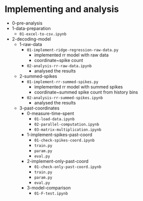 # Implementing and analysis

- 0-pre-analysis
- 1-data-preparation
    - `01-excel-to-csv.ipynb`
- 2-decoding-model
    - 1-raw-data
        - `01-implement-ridge-regression-raw-data.py`
            - implemented rr model with raw data
            - coordinate~spike count
        - `02-analysis-rr-raw-data.ipynb`
            - analysed the results
    - 2-summed-spikes
        - `01-implement-rr-summed-spikes.py`
            - implemented rr model with summed spikes
            - coordinate~summed spike count from history bins
        - `02-analysis-rr-summed-spikes.ipynb`
            - analysed the results
    - 3-past-coordinates
        - 0-measure-time-spent
            - `01-load-data.ipynb`
            - `02-parallel-computation.ipynb`
            - `03-matrix-multiplication.ipynb`
        - 1-implement-spikes-past-coord
            - `01-check-spikes-coord.ipynb`
            - `train.py`
            - `param.py`
            - `eval.py`
        - 2-implement-only-past-coord
            - `01-check-only-past-coord.ipynb`
            - `train.py`
            - `param.py`
            - `eval.py`
        - 3-model-comparison
            - `01-F-test.ipynb`